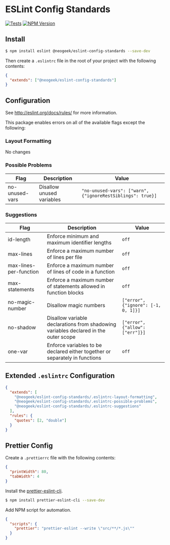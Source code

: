 # ESLint Config Standards

[![Tests](https://github.com/neogeek/eslint-config-standards/actions/workflows/test.workflow.yml/badge.svg)](https://github.com/neogeek/eslint-config-standards/actions/workflows/test.workflow.yml)
[![NPM Version](https://img.shields.io/npm/v/@neogeek/eslint-config-standards.svg?style=flat)](https://www.npmjs.org/package/@neogeek/eslint-config-standards)

## Install

```bash
$ npm install eslint @neogeek/eslint-config-standards --save-dev
```

Then create a `.eslintrc` file in the root of your project with the following contents:

```json
{
  "extends": ["@neogeek/eslint-config-standards"]
}
```

## Configuration

See http://eslint.org/docs/rules/ for more information.

This package enables errors on all of the available flags except the following:

### Layout Formatting

No changes

### Possible Problems

| Flag           | Description               | Value                                                      |
| -------------- | ------------------------- | ---------------------------------------------------------- |
| no-unused-vars | Disallow unused variables | `"no-unused-vars": ["warn", {"ignoreRestSiblings": true}]` |

### Suggestions

| Flag                   | Description                                                                         | Value                               |
| ---------------------- | ----------------------------------------------------------------------------------- | ----------------------------------- |
| id-length              | Enforce minimum and maximum identifier lengths                                      | `off`                               |
| max-lines              | Enforce a maximum number of lines per file                                          | `off`                               |
| max-lines-per-function | Enforce a maximum number of lines of code in a function                             | `off`                               |
| max-statements         | Enforce a maximum number of statements allowed in function blocks                   | `off`                               |
| no-magic-number        | Disallow magic numbers                                                              | `["error", {"ignore": [-1, 0, 1]}]` |
| no-shadow              | Disallow variable declarations from shadowing variables declared in the outer scope | `["error", {"allow": ["err"]}]`     |
| one-var                | Enforce variables to be declared either together or separately in functions         | `off`                               |

## Extended `.eslintrc` Configuration

```json
{
  "extends": [
    "@neogeek/eslint-config-standards/.eslintrc-layout-formatting",
    "@neogeek/eslint-config-standards/.eslintrc-possible-problems",
    "@neogeek/eslint-config-standards/.eslintrc-suggestions"
  ],
  "rules": {
    "quotes": [2, "double"]
  }
}
```

## Prettier Config

Create a `.prettierrc` file with the following contents:

```json
{
  "printWidth": 80,
  "tabWidth": 4
}
```

Install the [prettier-eslint-cli](https://github.com/prettier/prettier-eslint-cli).

```bash
$ npm install prettier-eslint-cli --save-dev
```

Add NPM script for automation.

```json
{
  "scripts": {
    "prettier": "prettier-eslint --write \"src/**/*.js\""
  }
}
```
